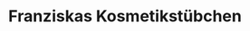 ---
title: "Franziskas Kosmetikstübchen"
url: /ludwigshafen-am-rhein/franziskas-kosmetikstuebchen/
shop: Kosmetik
---